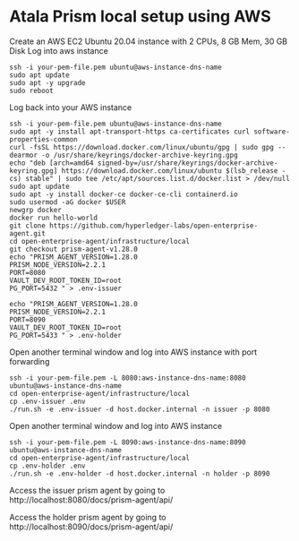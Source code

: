 # Atala Prism local setup using AWS

Create an AWS EC2 Ubuntu 20.04 instance with 2 CPUs, 8 GB Mem, 30 GB Disk
Log into aws instance
```
ssh -i your-pem-file.pem ubuntu@aws-instance-dns-name
sudo apt update
sudo apt -y upgrade
sudo reboot
```
Log back into your AWS instance
```
ssh -i your-pem-file.pem ubuntu@aws-instance-dns-name
sudo apt -y install apt-transport-https ca-certificates curl software-properties-common
curl -fsSL https://download.docker.com/linux/ubuntu/gpg | sudo gpg --dearmor -o /usr/share/keyrings/docker-archive-keyring.gpg
echo "deb [arch=amd64 signed-by=/usr/share/keyrings/docker-archive-keyring.gpg] https://download.docker.com/linux/ubuntu $(lsb_release -cs) stable" | sudo tee /etc/apt/sources.list.d/docker.list > /dev/null
sudo apt update
sudo apt -y install docker-ce docker-ce-cli containerd.io
sudo usermod -aG docker $USER
newgrp docker 
docker run hello-world
git clone https://github.com/hyperledger-labs/open-enterprise-agent.git
cd open-enterprise-agent/infrastructure/local
git checkout prism-agent-v1.28.0
echo "PRISM_AGENT_VERSION=1.28.0
PRISM_NODE_VERSION=2.2.1
PORT=8080
VAULT_DEV_ROOT_TOKEN_ID=root
PG_PORT=5432 " > .env-issuer

echo "PRISM_AGENT_VERSION=1.28.0
PRISM_NODE_VERSION=2.2.1
PORT=8090
VAULT_DEV_ROOT_TOKEN_ID=root
PG_PORT=5433 " > .env-holder
```
Open another terminal window and log into AWS instance with port forwarding
```
ssh -i your-pem-file.pem -L 8080:aws-instance-dns-name:8080 ubuntu@aws-instance-dns-name
cd open-enterprise-agent/infrastructure/local
cp .env-issuer .env
./run.sh -e .env-issuer -d host.docker.internal -n issuer -p 8080
```
Open another terminal window and log into AWS instance
```
ssh -i your-pem-file.pem -L 8090:aws-instance-dns-name:8090 ubuntu@aws-instance-dns-name
cd open-enterprise-agent/infrastructure/local
cp .env-holder .env
./run.sh -e .env-holder -d host.docker.internal -n holder -p 8090
```

Access the issuer prism agent by going to http://localhost:8080/docs/prism-agent/api/

Access the holder prism agent by going to http://localhost:8090/docs/prism-agent/api/

